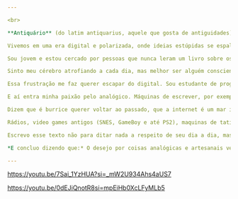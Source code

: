 ```yaml
---

<br>

**Antiquário** (do latim antiquarius, aquele que gosta de antiguidades) pode designar tanto um entusiasta, admirador ou comerciante de coisas antigas.

Vivemos em uma era digital e polarizada, onde ideias estúpidas se espalham sem filtro. Antissemitismo mascarado de "piada", grupos neonazistas e arrogância intelectual são comuns na internet brasileira e mundial. O problema? Qualquer um pode falar qualquer coisa, e *opiniões ignorantes se multiplicam*.

Sou jovem e estou cercado por pessoas que nunca leram um livro sobre os temas que debatem com tanta certeza. Discordam sem pesquisar, opinam sem base. Para ser contra algo, é preciso conhecê-lo primeiro, achei que todos já sabiam disso, mas não.

Sinto meu cérebro atrofiando a cada dia, mas melhor ser alguém consciente disso e buscar mudança do que viver na ilusão da própria esperteza. Não adianta discutir com quem não quer ouvir – é como debater com uma criança.

Essa frustração me faz querer escapar do digital. Sou estudante de programação, mas tenho um amor imenso pelo analógico. *Conviver com gente vazia e arrogante te ensina a valorizar o silêncio e a própria companhia*.

E aí entra minha paixão pelo analógico. Máquinas de escrever, por exemplo, me conectam ao presente através do toque e ao passado pela história que carregam. Elas representam um tempo mais simples, algo que minha geração não viveu (ou pelo menos eu). Nasci em 2008, cresci com CDs, DVDs, PSP e TV de Tubo. Era mágico, tátil, real. Mas os smartphones chegaram rápido demais, e logo a simplicidade sumiu.

Dizem que é burrice querer voltar ao passado, que a internet é um mar infinito de conhecimento. Concordo. Mas é que, para quem cresceu enfurnado em um quarto segurando um bloco de plástico com tela de vidro, o analógico sempre parecerá mais real.

Rádios, video games antigos (SNES, GameBoy e até PS2), maquinas de tatilografia, maquina de costura e até telegrafos são coisas que me interessam muito.

Escrevo esse texto não para ditar nada a respeito de seu dia a dia, mas para tentar sintetizar um pensamento e reflexão que a muito tempo rondava o pequeno brigadeiro que chamo de cerebro.

*E concluo dizendo que:* O desejo por coisas analógicas e artesanais vem desse senso reflexivo que essas atividades proporcionam e pela simplicidade que oferecem diante do bombardeio diário de informações que a internet nos traz.

---
```


https://youtu.be/7Sai_1YzHUA?si=_mW2U934Ahs4aUS7

https://youtu.be/0dEJiQnotR8si=mpEiHb0XcLFyMLb5 
